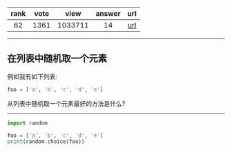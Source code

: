 
| rank | vote | view | answer | url |
|:-:|:-:|:-:|:-:|:-:|
|62|1361|1033711|14| [url](http://stackoverflow.com/questions/306400/how-to-randomly-select-an-item-from-a-list) |
***

## 在列表中随机取一个元素

例如我有如下列表:

```python
foo = ['a', 'b', 'c', 'd', 'e']
```

从列表中随机取一个元素最好的方法是什么?

***

```python
import random

foo = ['a', 'b', 'c', 'd', 'e']
print(random.choice(foo))
```